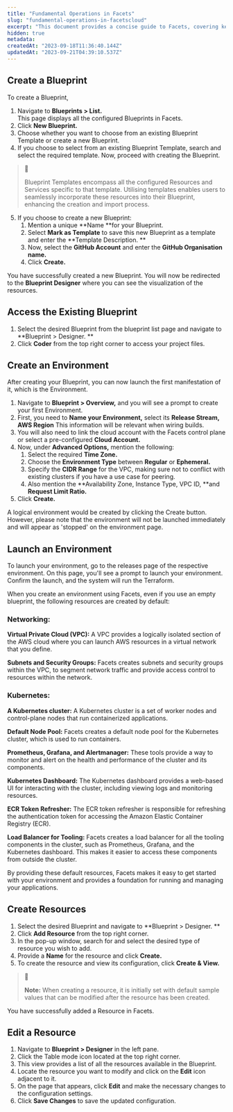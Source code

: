 ```yaml
---
title: "Fundamental Operations in Facets"
slug: "fundamental-operations-in-facetscloud"
excerpt: "This document provides a concise guide to Facets, covering key operations: blueprint creation, resource addition, template creation, environment setup, and opening existing blueprints."
hidden: true
metadata: 
createdAt: "2023-09-18T11:36:40.144Z"
updatedAt: "2023-09-21T04:39:10.537Z"
---
```

## Create a Blueprint

To create a Blueprint, 

1. Navigate to **Blueprints > List.**  
   This page displays all the configured Blueprints in Facets.
2. Click **New Blueprint.**
3. Choose whether you want to choose from an existing Blueprint Template or create a new Blueprint.
4. If you choose to select from an existing Blueprint Template, search and select the required template. Now, proceed with creating the Blueprint.

> 📘 
> 
> Blueprint Templates encompass all the configured Resources and Services specific to that template. Utilising templates enables users to seamlessly incorporate these resources into their Blueprint, enhancing the creation and import process.

5. If you choose to create a new Blueprint:
   1. Mention a unique **Name **for your Blueprint.
   2. Select **Mark as Template** to save this new Blueprint as a template and enter the **Template Description. **
   3. Now, select the **GitHub Account** and enter the **GitHub Organisation name.**
   4. Click **Create.**

You have successfully created a new Blueprint.  You will now be redirected to the **Blueprint Designer** where you can see the visualization of the resources.

## Access the Existing Blueprint

1. Select the desired Blueprint from the blueprint list page and navigate to **Blueprint > Designer. **
2. Click **Coder** from the top right corner to access your project files.

## Create an Environment

After creating your Blueprint, you can now launch the first manifestation of it, which is the Environment.

1. Navigate to **Blueprint > Overview,** and you will see a prompt to create your first Environment.
2. First, you need to **Name your Environment,** select its **Release Stream, AWS Region** This information will be relevant when wiring builds.
3. You will also need to link the cloud account with the Facets control plane or select a pre-configured **Cloud Account.**
4. Now, under **Advanced Options,** mention the following:
   1. Select the required **Time Zone.**
   2. Choose the **Environment Type** between **Regular** or **Ephemeral.**
   3. Specify the **CIDR Range** for the VPC, making sure not to conflict with existing clusters if you have a use case for peering.
   4. Also mention the **Availability Zone, Instance Type, VPC ID, **and **Request Limit Ratio.**
5. Click **Create.**

A logical environment would be created by clicking the Create button. However, please note that the environment will not be launched immediately and will appear as 'stopped' on the environment page.

## Launch an Environment

To launch your environment, go to the releases page of the respective environment. On this page, you'll see a prompt to launch your environment. Confirm the launch, and the system will run the Terraform.

When you create an environment using Facets, even if you use an empty blueprint, the following resources are created by default:

### Networking:

**Virtual Private Cloud (VPC):** A VPC provides a logically isolated section of the AWS cloud where you can launch AWS resources in a virtual network that you define.

**Subnets and Security Groups:** Facets creates subnets and security groups within the VPC, to segment network traffic and provide access control to resources within the network.

### Kubernetes:

**A Kubernetes cluster:** A Kubernetes cluster is a set of worker nodes and control-plane nodes that run containerized applications.

**Default Node Pool:** Facets creates a default node pool for the Kubernetes cluster, which is used to run containers.

**Prometheus, Grafana, and Alertmanager:** These tools provide a way to monitor and alert on the health and performance of the cluster and its components.

**Kubernetes Dashboard:** The Kubernetes dashboard provides a web-based UI for interacting with the cluster, including viewing logs and monitoring resources.

**ECR Token Refresher:** The ECR token refresher is responsible for refreshing the authentication token for accessing the Amazon Elastic Container Registry (ECR).

**Load Balancer for Tooling:** Facets creates a load balancer for all the tooling components in the cluster, such as Prometheus, Grafana, and the Kubernetes dashboard. This makes it easier to access these components from outside the cluster.

By providing these default resources, Facets makes it easy to get started with your environment and provides a foundation for running and managing your applications.

## Create Resources

1. Select the desired Blueprint and navigate to **Blueprint > Designer. **
2. Click **Add Resource** from the top right corner.
3. In the pop-up window, search for and select the desired type of resource you wish to add.
4. Provide a **Name** for the resource and click **Create.**
5. To create the resource and view its configuration, click **Create & View.**

> 📘 
> 
> **Note:** When creating a resource, it is initially set with default sample values that can be modified after the resource has been created.

You have successfully added a Resource in Facets.

## Edit a Resource

1. Navigate to **Blueprint > Designer** in the left pane.
2. Click the Table mode icon located at the top right corner.
3. This view provides a list of all the resources available in the Blueprint.
4. Locate the resource you want to modify and click on the **Edit** icon adjacent to it.
5. On the page that appears, click **Edit** and make the necessary changes to the configuration settings.
6. Click **Save Changes** to save the updated configuration.
